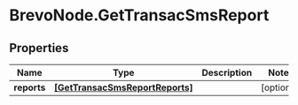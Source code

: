 # BrevoNode.GetTransacSmsReport

## Properties
Name | Type | Description | Notes
------------ | ------------- | ------------- | -------------
**reports** | [**[GetTransacSmsReportReports]**](GetTransacSmsReportReports.md) |  | [optional] 


